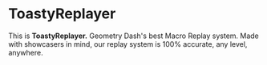 # ToastyReplayer
This is **ToastyReplayer.** Geometry Dash's best Macro Replay system. Made with showcasers in mind, our replay system is 100% accurate, any level, anywhere.
